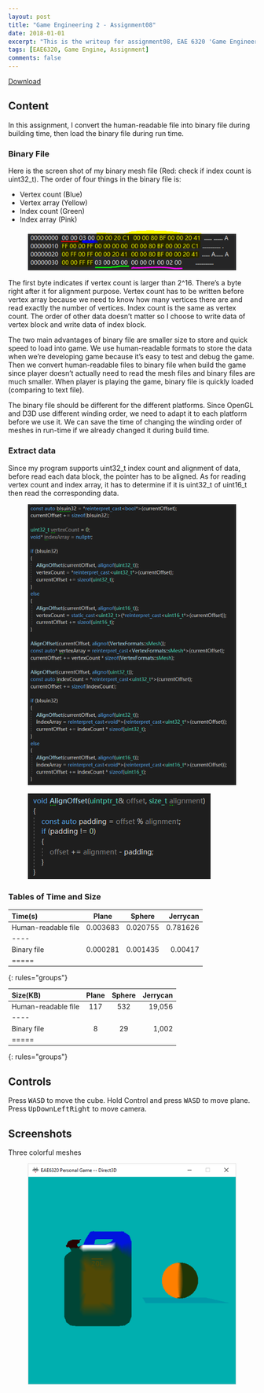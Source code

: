 ```yaml
---
layout: post
title: "Game Engineering 2 - Assignment08"
date: 2018-01-01
excerpt: "This is the writeup for assignment08, EAE 6320 'Game Engineering 2'"
tags: [EAE6320, Game Engine, Assignment]
comments: false
---
```


<div markdown="0"><a href="https://drive.google.com/open?id=1XGNSNnMbK1POR_Kzd6T6R18cjd6L6h4c" class="btn btn-info">Download</a></div>

## Content

In this assignment, I convert the human-readable file into binary file during building time, then load the binary file during run time.

### Binary File

Here is the screen shot of my binary mesh file (Red: check if index count is uint32_t). The order of four things in the binary file is:

* Vertex count (Blue)
* Vertex array (Yellow)
* Index count (Green)
* Index array (Pink)

<figure>
	<a href="../assets/img/blog/GameEngineering2/Assignment8/1.png"><img src="../assets/img/blog/GameEngineering2/Assignment8/1.png"></a>
</figure>


The first byte indicates if vertex count is larger than 2^16. There’s a byte right after it for alignment purpose. Vertex count has to be written before vertex array because we need to know how many vertices there are and read exactly the number of vertices. Index count is the same as vertex count. The order of other data doesn’t matter so I choose to write data of vertex block and write data of index block.

The two main advantages of binary file are smaller size to store and quick speed to load into game. We use human-readable formats to store the data when we’re developing game because it’s easy to test and debug the game. Then we convert human-readable files to binary file when build the game since player doesn’t actually need to read the mesh files and binary files are much smaller. When player is playing the game, binary file is quickly loaded (comparing to text file).

The binary file should be different for the different platforms. Since OpenGL and D3D use different winding order, we need to adapt it to each platform before we use it. We can save the time of changing the winding order of meshes in run-time if we already changed it during build time.

### Extract data

Since my program supports uint32_t index count and alignment of data, before read each data block, the pointer has to be aligned. As for reading vertex count and index array, it has to determine if it is uint32_t of uint16_t then read the corresponding data.

<figure>
	<a href="../assets/img/blog/GameEngineering2/Assignment8/2.png"><img src="../assets/img/blog/GameEngineering2/Assignment8/2.png"></a>
</figure>

<figure>
	<a href="../assets/img/blog/GameEngineering2/Assignment8/3.png"><img src="../assets/img/blog/GameEngineering2/Assignment8/3.png"></a>
</figure>

### Tables of Time and Size

| Time(s) | Plane | Sphere | Jerrycan|
|:--------|:-------:|:--------:|--------:|
| Human-readable file   | 0.003683   | 0.020755   | 0.781626|
|----
| Binary file   | 0.000281   | 0.001435   | 0.00417|
|=====
{: rules="groups"}

| Size(KB) | Plane | Sphere | Jerrycan|
|:--------|:-------:|:--------:|--------:|
| Human-readable file   | 117   | 532   | 19,056 |
|----
| Binary file   | 8   | 29   | 1,002 |
|=====
{: rules="groups"}

## Controls
Press <kbd>W</kbd><kbd>A</kbd><kbd>S</kbd><kbd>D</kbd> to move the cube. Hold Control and press <kbd>W</kbd><kbd>A</kbd><kbd>S</kbd><kbd>D</kbd> to move plane. Press <kbd>Up</kbd><kbd>Down</kbd><kbd>Left</kbd><kbd>Right</kbd> to move camera.

## Screenshots

Three colorful meshes
<figure>
	<a href="../assets/img/blog/GameEngineering2/Assignment8/4.png"><img src="../assets/img/blog/GameEngineering2/Assignment8/4.png"></a>
</figure>
